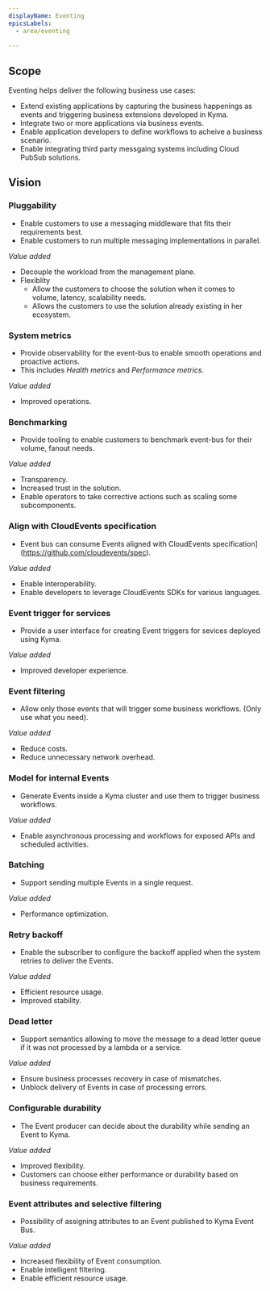 ```yaml
---
displayName: Eventing
epicsLabels:
  - area/eventing
  
---
```


## Scope

Eventing helps deliver the following business use cases:

* Extend existing applications by capturing the business happenings as events and triggering business extensions developed in Kyma.
* Integrate two or more applications via business events.
* Enable application developers to define workflows to acheive a business scenario.
* Enable integrating third party messgaing systems including Cloud PubSub solutions.

## Vision

### Pluggability
* Enable customers to use a messaging middleware that fits their requirements best.
* Enable customers to run multiple messaging implementations in parallel.

_Value added_
* Decouple the workload from the management plane.
* Flexiblity
  * Allow the customers to choose the solution when it comes to volume, latency, scalability needs.
  * Allows the customers to use the solution already existing in her ecosystem.

### System metrics
* Provide observability for the event-bus to enable smooth operations and proactive actions.
* This includes _Health metrics_ and _Performance metrics_.

_Value added_
* Improved operations.

### Benchmarking
* Provide tooling to enable customers to benchmark event-bus for their volume, fanout needs.

_Value added_
* Transparency.
* Increased trust in the solution.
* Enable operators to take corrective actions such as scaling some subcomponents.

### Align with CloudEvents specification
* Event bus can consume Events aligned with CloudEvents specification](https://github.com/cloudevents/spec).

_Value added_
* Enable interoperability.
* Enable developers to leverage CloudEvents SDKs for various languages.

### Event trigger for services
* Provide a user interface for creating Event triggers for sevices deployed using Kyma.

_Value added_
* Improved developer experience.

### Event filtering
* Allow only those events that will trigger some business workflows. (Only use what you need).

_Value added_
* Reduce costs.
* Reduce unnecessary network overhead.

### Model for internal Events
* Generate Events inside a Kyma cluster and use them to trigger business workflows. 

_Value added_
* Enable asynchronous processing and workflows for exposed APIs and scheduled activities.

### Batching
* Support sending multiple Events in a single request.

_Value added_
* Performance optimization.

### Retry backoff
* Enable the subscriber to configure the backoff applied when the system retries to deliver the Events.

_Value added_
* Efficient resource usage.
* Improved stability.

### Dead letter
* Support semantics allowing to move the message to a dead letter queue if it was not processed by a lambda or a service.

_Value added_
* Ensure business processes recovery in case of mismatches.
* Unblock delivery of Events in case of processing errors.

### Configurable durability
* The Event producer can decide about the durability while sending an Event to Kyma.

_Value added_
* Improved flexibility.
* Customers can choose either performance or durability based on business requirements.

### Event attributes and selective filtering

* Possibility of assigning attributes to an Event published to Kyma Event Bus.

_Value added_
* Increased flexibility of Event consumption.
* Enable intelligent filtering.
* Enable efficient resource usage.
